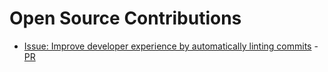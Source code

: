 # Open Source Contributions

- [Issue: Improve developer experience by automatically linting commits](https://github.com/defenseunicorns/pepr/issues/1105) - [PR](https://github.com/defenseunicorns/pepr/pull/1160)
